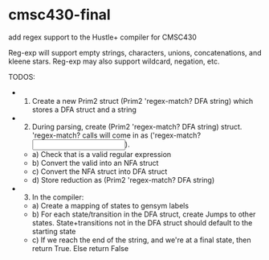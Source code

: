 # cmsc430-final
add regex support to the Hustle+ compiler for CMSC430

Reg-exp will support empty strings, characters, unions, concatenations, and kleene stars.
Reg-exp may also support wildcard, negation, etc.

TODOS:
- 1) Create a new Prim2 struct (Prim2 'regex-match? DFA string) which stores a DFA struct and a string
- 2) During parsing, create (Prim2 'regex-match? DFA string) struct. 'regex-match? calls will come in as ('regex-match? <regex string> <input string>).
   -  a) Check that <regex string> is a valid regular expression
   -  b) Convert the valid <regex string> into an NFA struct
   -  c) Convert the NFA struct into DFA struct
   -  d) Store reduction as (Prim2 'regex-match? DFA string)
- 3) In the compiler:
   -  a) Create a mapping of states to gensym labels
   -  b) For each state/transition in the DFA struct, create Jumps to other states. State+transitions not in the DFA struct should default to the starting state
   -  c) If we reach the end of the string, and we're at a final state, then return True. Else return False
